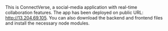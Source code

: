 This is ConnectVerse, a social-media application with real-time collaboration features.
The app has been deployed on public URL: http://13.204.69.105. You can also download the backend and frontend files and install the necessary node modules.
